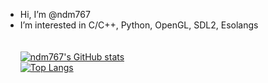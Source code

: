 - Hi, I’m @ndm767
- I’m interested in C/C++, Python, OpenGL, SDL2, Esolangs  
<br></br>
[![ndm767's GitHub stats](https://github-readme-stats.vercel.app/api?username=ndm767&hide=issues&countprivate=true&show_icons=true&theme=vue-dark)](https://github.com/anuraghazra/github-readme-stats)  
[![Top Langs](https://github-readme-stats.vercel.app/api/top-langs/?username=ndm767&layout=compact&theme=vue-dark)](https://github.com/anuraghazra/github-readme-stats)  
<!---
ndm767/ndm767 is a ✨ special ✨ repository because its `README.md` (this file) appears on your GitHub profile.
You can click the Preview link to take a look at your changes.
--->
